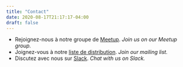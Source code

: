 ```yaml
---
title: "Contact"
date: 2020-08-17T21:17:17-04:00
draft: false
---
```



* Rejoignez-nous à notre groupe de [Meetup](https://www.meetup.com/French-Conversation-in-London/). _Join us on our Meetup group._
* Joignez-vous à notre [liste de distribution](missing). _Join our mailing list._
* Discutez avec nous sur [Slack](slack-link). _Chat with us on Slack._
